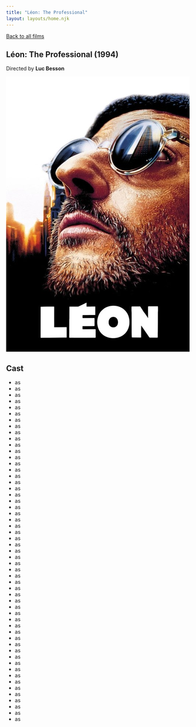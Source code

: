 ```yaml
---
title: "Léon: The Professional"
layout: layouts/home.njk
---
```


<a href="../">Back to all films</a>

<article class="film">
  <h1>Léon: The Professional (1994)</h1>

  <p class="director">
    Directed by <strong>Luc Besson</strong>
  </p>

  <img src="../films/posters/lon-the-professional.jpg" alt="">

  <h2>
    Cast
  </h2>
  <ul>
    <li><strong></strong> as <em></em></li>
<li><strong></strong> as <em></em></li>
<li><strong></strong> as <em></em></li>
<li><strong></strong> as <em></em></li>
<li><strong></strong> as <em></em></li>
<li><strong></strong> as <em></em></li>
<li><strong></strong> as <em></em></li>
<li><strong></strong> as <em></em></li>
<li><strong></strong> as <em></em></li>
<li><strong></strong> as <em></em></li>
<li><strong></strong> as <em></em></li>
<li><strong></strong> as <em></em></li>
<li><strong></strong> as <em></em></li>
<li><strong></strong> as <em></em></li>
<li><strong></strong> as <em></em></li>
<li><strong></strong> as <em></em></li>
<li><strong></strong> as <em></em></li>
<li><strong></strong> as <em></em></li>
<li><strong></strong> as <em></em></li>
<li><strong></strong> as <em></em></li>
<li><strong></strong> as <em></em></li>
<li><strong></strong> as <em></em></li>
<li><strong></strong> as <em></em></li>
<li><strong></strong> as <em></em></li>
<li><strong></strong> as <em></em></li>
<li><strong></strong> as <em></em></li>
<li><strong></strong> as <em></em></li>
<li><strong></strong> as <em></em></li>
<li><strong></strong> as <em></em></li>
<li><strong></strong> as <em></em></li>
<li><strong></strong> as <em></em></li>
<li><strong></strong> as <em></em></li>
<li><strong></strong> as <em></em></li>
<li><strong></strong> as <em></em></li>
<li><strong></strong> as <em></em></li>
<li><strong></strong> as <em></em></li>
<li><strong></strong> as <em></em></li>
<li><strong></strong> as <em></em></li>
<li><strong></strong> as <em></em></li>
<li><strong></strong> as <em></em></li>
<li><strong></strong> as <em></em></li>
<li><strong></strong> as <em></em></li>
<li><strong></strong> as <em></em></li>
<li><strong></strong> as <em></em></li>
<li><strong></strong> as <em></em></li>
<li><strong></strong> as <em></em></li>
<li><strong></strong> as <em></em></li>
<li><strong></strong> as <em></em></li>
<li><strong></strong> as <em></em></li>
<li><strong></strong> as <em></em></li>
<li><strong></strong> as <em></em></li>
<li><strong></strong> as <em></em></li>
<li><strong></strong> as <em></em></li>
<li><strong></strong> as <em></em></li>
<li><strong></strong> as <em></em></li>
  </ul>
</article>
